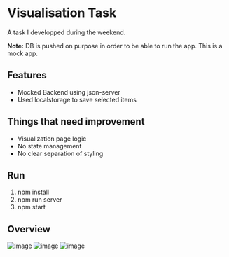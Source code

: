 # Visualisation Task

A task I developped during the weekend.

**Note:** DB is pushed on purpose in order to be able to run the app. This is a mock app.
## Features
 - Mocked Backend using json-server
 - Used localstorage to save selected items


 ## Things that need improvement
 - Visualization page logic
 - No state management
 - No clear separation of styling

## Run

  1. npm install
  2. npm run server
  3. npm start

## Overview
![image](https://user-images.githubusercontent.com/45242072/118375543-1ffab280-b5ba-11eb-8f2d-234d863d4f09.png)
![image](https://user-images.githubusercontent.com/45242072/118375551-28eb8400-b5ba-11eb-9ab4-bd7613bb262f.png)
![image](https://user-images.githubusercontent.com/45242072/118375556-330d8280-b5ba-11eb-8523-8d90ae1b748a.png)
